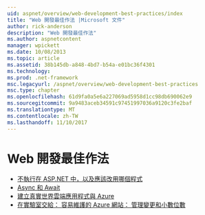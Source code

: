```yaml
---
uid: aspnet/overview/web-development-best-practices/index
title: "Web 開發最佳作法 |Microsoft 文件"
author: rick-anderson
description: "Web 開發最佳作法"
ms.author: aspnetcontent
manager: wpickett
ms.date: 10/08/2013
ms.topic: article
ms.assetid: 38b145db-a848-4bd7-b54a-e01bc36f4301
ms.technology: 
ms.prod: .net-framework
msc.legacyurl: /aspnet/overview/web-development-best-practices
msc.type: chapter
ms.openlocfilehash: 61d9fa0a5e6a227069ad5958d1cc98db690062e9
ms.sourcegitcommit: 9a9483aceb34591c97451997036a9120c3fe2baf
ms.translationtype: MT
ms.contentlocale: zh-TW
ms.lasthandoff: 11/10/2017
---
```

<a name="web-development-best-practices"></a>Web 開發最佳作法
====================

- [不執行在 ASP.NET 中，以及應該改用哪個程式](what-not-to-do-in-aspnet-and-what-to-do-instead.md)
- [Async 和 Await](async-and-await.md)
- [建立真實世界雲端應用程式與 Azure](../developing-apps-with-windows-azure/building-real-world-cloud-apps-with-windows-azure/index.md)
- [在實驗室交給： 容易維護的 Azure 網站： 管理變更和小數位數](../developing-apps-with-windows-azure/maintainable-azure-websites-managing-change-and-scale.md)
